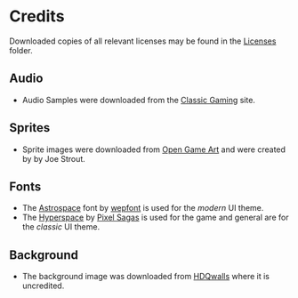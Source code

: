 # Credits

Downloaded copies of all relevant licenses may be found in the [Licenses](Licenses) folder.

## Audio

* Audio Samples were downloaded from the [Classic Gaming](https://classicgaming.cc/classics/asteroids/sounds) site.

## Sprites

* Sprite images were downloaded from [Open Game Art](https://opengameart.org/content/asteroids-vector-style-sprites) and were created by by Joe Strout.

## Fonts

* The [Astrospace](https://www.fontspace.com/a-astro-space-font-f46028) font by [wepfont](https://wepfont.com/) is used for the *modern* UI theme.
* The [Hyperspace](https://www.dafont.com/hyperspace.font) by [Pixel Sagas](http://www.pixelsagas.com/) is used for the game and general are for the *classic* UI theme.

## Background

* The background image was downloaded from [HDQwalls](https://hdqwalls.com/wallpaper/1920x1080/outer-digital-space) where it is uncredited.
